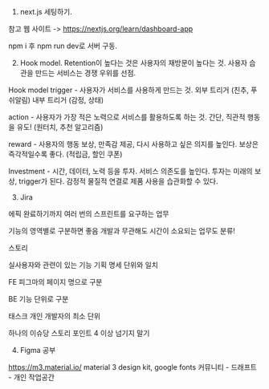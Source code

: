 
1. next.js 세팅하기.

참고 웹 사이트 
-> https://nextjs.org/learn/dashboard-app

npm i 후 npm run dev로 서버 구동.


2. Hook model.
Retention이 높다는 것은 사용자의 재방문이 높다는 것.
사용자 습관을 만드는 서비스는 경쟁 우위를 선점.

Hook model
trigger - 사용자가 서비스를 사용하게 만드는 것.
외부 트리거 (친추, 푸쉬알림)
내부 트리거 (감정, 상태)

action - 사용자가 가장 적은 노력으로 서비스를 활용하도록 하는 것.
간단, 직관적 행동을 유도! (원터치, 추천 알고리즘)

reward - 사용자의 행동 보상, 만족감 제공, 다시 사용하고 싶은 의지를 높인다.
보상은 즉각적일수록 좋다. (적립금, 할인 쿠폰)

Investment - 시간, 데이터, 노력 등을 투자. 서비스 의존도를 높인다.
투자는 미래의 보상, trigger가 된다. 감정적 물질적 연결로 제품 사용을 습관화할 수 있다.

3. Jira

에픽
완료하기까지 여러 번의 스프린트를 요구하는 업무

기능의 영역별로 구분하면 좋음
개발과 무관해도 시간이 소요되는 업무도 분류!

스토리

실사용자와 관련이 있는 기능
기획 명세 단위와 일치

FE
피그마의 페이지 명으로 구분

BE
기능 단위로 구분

태스크
개인 개발자의 최소 단위

하나의 이슈당 스토리 포인트 4 이상 넘기지 말기


4. Figma 공부

https://m3.material.io/
material 3 design kit, google fonts
커뮤니티 - 드래프트 - 개인 작업공간